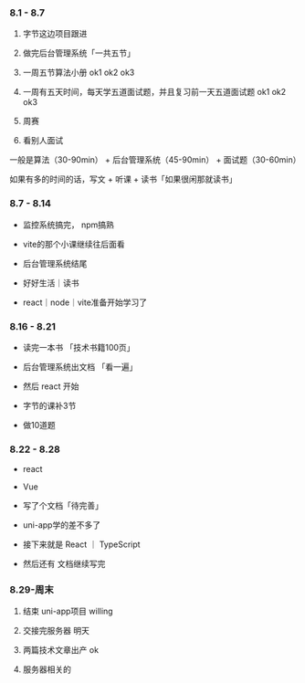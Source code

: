 <!--
 * @Author: 18062706139 2279549769@qq.com
 * @Date: 2022-08-01 07:39:40
 * @LastEditors: 18062706139 2279549769@qq.com
 * @LastEditTime: 2022-09-03 14:50:15
 * @FilePath: /2022----/（2022）学习报告/周报/22.8.md
 * @Description: 这是默认设置,请设置`customMade`, 打开koroFileHeader查看配置 进行设置: https://github.com/OBKoro1/koro1FileHeader/wiki/%E9%85%8D%E7%BD%AE
-->
### 8.1 - 8.7

1. 字节这边项目跟进

2. 做完后台管理系统「一共五节」 

3. 一周五节算法小册 ok1 ok2 ok3

4. 一周有五天时间，每天学五道面试题，并且复习前一天五道面试题 ok1 ok2 ok3

5. 周赛

6. 看别人面试

一般是算法（30-90min） + 后台管理系统（45-90min） + 面试题（30-60min）

如果有多的时间的话，写文 + 听课 + 读书「如果很闲那就读书」

### 8.7 - 8.14

+ 监控系统搞完， npm搞熟

+ vite的那个小课继续往后面看

+ 后台管理系统结尾

+ 好好生活｜读书

+ react｜node｜vite准备开始学习了

### 8.16 - 8.21

+ 读完一本书 「技术书籍100页」

+ 后台管理系统出文档 「看一遍」

+ 然后 react 开始

+ 字节的课补3节

+ 做10道题


### 8.22 - 8.28

+ react

+ Vue

+ 写了个文档「待完善」

+ uni-app学的差不多了

+ 接下来就是 React ｜ TypeScript

+ 然后还有 文档继续写完

### 8.29-周末

1. 结束 uni-app项目 willing

2. 交接完服务器 明天

3. 两篇技术文章出产 ok

4. 服务器相关的